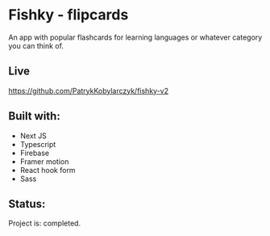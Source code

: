 # Fishky - flipcards

 An app with popular flashcards for learning languages or whatever category you can think of.
## Live
https://github.com/PatrykKobylarczyk/fishky-v2

## Built with: 

- Next JS
- Typescript
- Firebase
- Framer motion
- React hook form
- Sass

## Status:

Project is: completed.
